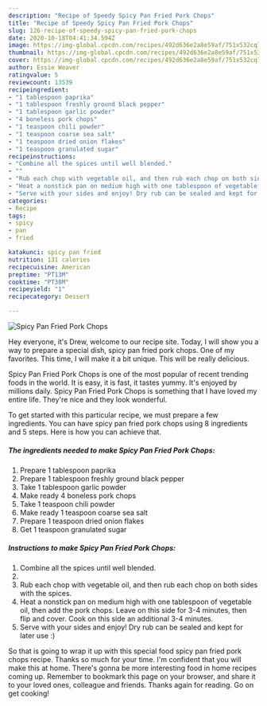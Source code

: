 ```yaml
---
description: "Recipe of Speedy Spicy Pan Fried Pork Chops"
title: "Recipe of Speedy Spicy Pan Fried Pork Chops"
slug: 126-recipe-of-speedy-spicy-pan-fried-pork-chops
date: 2020-10-18T04:41:34.594Z
image: https://img-global.cpcdn.com/recipes/492d636e2a8e59af/751x532cq70/spicy-pan-fried-pork-chops-recipe-main-photo.jpg
thumbnail: https://img-global.cpcdn.com/recipes/492d636e2a8e59af/751x532cq70/spicy-pan-fried-pork-chops-recipe-main-photo.jpg
cover: https://img-global.cpcdn.com/recipes/492d636e2a8e59af/751x532cq70/spicy-pan-fried-pork-chops-recipe-main-photo.jpg
author: Essie Weaver
ratingvalue: 5
reviewcount: 13539
recipeingredient:
- "1 tablespoon paprika"
- "1 tablespoon freshly ground black pepper"
- "1 tablespoon garlic powder"
- "4 boneless pork chops"
- "1 teaspoon chili powder"
- "1 teaspoon coarse sea salt"
- "1 teaspoon dried onion flakes"
- "1 teaspoon granulated sugar"
recipeinstructions:
- "Combine all the spices until well blended."
- ""
- "Rub each chop with vegetable oil, and then rub each chop on both sides with the spices."
- "Heat a nonstick pan on medium high with one tablespoon of vegetable oil, then add the pork chops. Leave on this side for 3-4 minutes, then flip and cover. Cook on this side an additional 3-4 minutes."
- "Serve with your sides and enjoy! Dry rub can be sealed and kept for later use :)"
categories:
- Recipe
tags:
- spicy
- pan
- fried

katakunci: spicy pan fried 
nutrition: 131 calories
recipecuisine: American
preptime: "PT13M"
cooktime: "PT38M"
recipeyield: "1"
recipecategory: Dessert

---
```



![Spicy Pan Fried Pork Chops](https://img-global.cpcdn.com/recipes/492d636e2a8e59af/751x532cq70/spicy-pan-fried-pork-chops-recipe-main-photo.jpg)

Hey everyone, it's Drew, welcome to our recipe site. Today, I will show you a way to prepare a special dish, spicy pan fried pork chops. One of my favorites. This time, I will make it a bit unique. This will be really delicious.



Spicy Pan Fried Pork Chops is one of the most popular of recent trending foods in the world. It is easy, it is fast, it tastes yummy. It's enjoyed by millions daily. Spicy Pan Fried Pork Chops is something that I have loved my entire life. They're nice and they look wonderful.


To get started with this particular recipe, we must prepare a few ingredients. You can have spicy pan fried pork chops using 8 ingredients and 5 steps. Here is how you can achieve that.

<!--inarticleads1-->

##### The ingredients needed to make Spicy Pan Fried Pork Chops:

1. Prepare 1 tablespoon paprika
1. Prepare 1 tablespoon freshly ground black pepper
1. Take 1 tablespoon garlic powder
1. Make ready 4 boneless pork chops
1. Take 1 teaspoon chili powder
1. Make ready 1 teaspoon coarse sea salt
1. Prepare 1 teaspoon dried onion flakes
1. Get 1 teaspoon granulated sugar




<!--inarticleads2-->

##### Instructions to make Spicy Pan Fried Pork Chops:

1. Combine all the spices until well blended.
1. 
1. Rub each chop with vegetable oil, and then rub each chop on both sides with the spices.
1. Heat a nonstick pan on medium high with one tablespoon of vegetable oil, then add the pork chops. Leave on this side for 3-4 minutes, then flip and cover. Cook on this side an additional 3-4 minutes.
1. Serve with your sides and enjoy! Dry rub can be sealed and kept for later use :)




So that is going to wrap it up with this special food spicy pan fried pork chops recipe. Thanks so much for your time. I'm confident that you will make this at home. There's gonna be more interesting food in home recipes coming up. Remember to bookmark this page on your browser, and share it to your loved ones, colleague and friends. Thanks again for reading. Go on get cooking!
